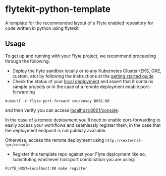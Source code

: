 # flytekit-python-template
A template for the recommended layout of a Flyte enabled repository for code written in python using flytekit

## Usage
To get up and running with your Flyte project, we recommend proceeding through the following:

* Deploy the flyte sandbox locally or to any Kubernetes Cluster (EKS, GKE, custom, etc) by following the instructions at
   the [getting started guide](https://flyte.readthedocs.io/en/latest/administrator/install/getting_started.html#getting-started)
* Check the status of your [local deployment](http://localhost/console) and assert that it contains sample projects or
   in the case of a remote deployment enable port-forwarding
   
```shell
kubectl -n flyte port-forward svc/envoy 8001:80
```

and then verify you can access [localhost:8001/console](localhost:8001/console).

In the case of a remote deployment you'll need to enable port-forwarding to easily access your workflows and seamlessly register them,
in the case that the deployment endpoint is not publicly available.

Otherwise, access the remote deployment using ``http://<external-ip>/console``

* Register this template repo against your Flyte deployment like so, substituting whichever host:port combination you are using:

```shell
FLYTE_HOST=localhost:80 make register
```
